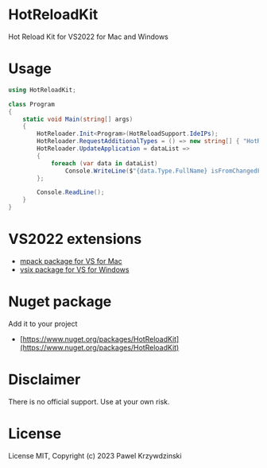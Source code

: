 # HotReloadKit

Hot Reload Kit for VS2022 for Mac and Windows

# Usage 

```cs
using HotReloadKit;

class Program
{
    static void Main(string[] args)
    {
        HotReloader.Init<Program>(HotReloadSupport.IdeIPs);
        HotReloader.RequestAdditionalTypes = () => new string[] { "HotReloadExample.MyClass" };        
        HotReloader.UpdateApplication = dataList =>
        {
            foreach (var data in dataList) 
                Console.WriteLine($"{data.Type.FullName} isFromChangedFile: {data.IsFromChangedFile}");
        };

        Console.ReadLine();
    }
} 
```

# VS2022 extensions

- [mpack package for VS for Mac](https://github.com/idexus/HotReloadKit/releases)
- [vsix package for VS for Windows](https://github.com/idexus/HotReloadKit/releases)

# Nuget package

Add it to your project

- [https://www.nuget.org/packages/HotReloadKit](https://www.nuget.org/packages/HotReloadKit)

# Disclaimer

There is no official support. Use at your own risk.

# License

License MIT, Copyright (c) 2023 Pawel Krzywdzinski
